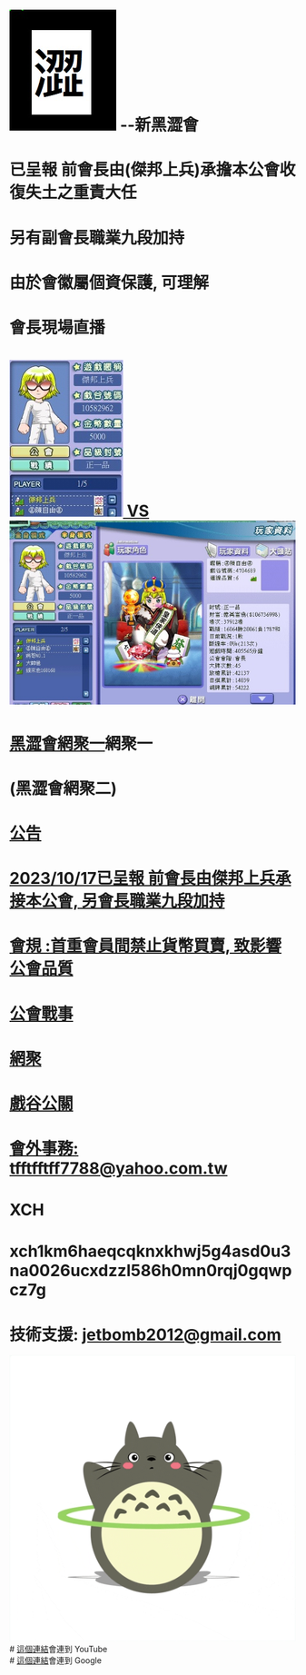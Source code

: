 #   <img src="flag.jpg">  --新黑澀會
# 已呈報 前會長由(傑邦上兵)承擔本公會收復失土之重責大任 
# 另有副會長職業九段加持 
# 由於會徽屬個資保護, 可理解
# 會長現場直播<a href="https://www.youtube.com/watch?v=6YgeXxIWjsA)/">
# <img src="war.jpg"> VS <img src="enemy1.jpg">
# <a href="https://www.youtube.com/watch?v=blRPdRTiWWA)/"><a href="[https://www.youtube.com](https://www.youtube.com/watch?v=blRPdRTiWWA))/">黑澀會網聚一</a>網聚一 <br>
# (黑澀會網聚二)<a href="https://www.youtube.com/watch?v=NG4TtdMpj7Y)/">

# 公告
# 2023/10/17已呈報 前會長由傑邦上兵承接本公會, 另會長職業九段加持 
# 會規 :首重會員間禁止貨幣買賣, 致影響公會品質
# 公會戰事
# 網聚
# 戲谷公關
# 會外事務: tfftfftff7788@yahoo.com.tw
# XCH
# xch1km6haeqcqknxkhwj5g4asd0u3na0026ucxdzzl586h0mn0rqj0gqwpcz7g
# 技術支援: jetbomb2012@gmail.com
<img src="giphy.gif">
# <a href="https://www.youtube.com/">這個連結</a>會連到 YouTube<br>
# <a href="https://www.google.com/">這個連結</a>會連到 Google<br>


